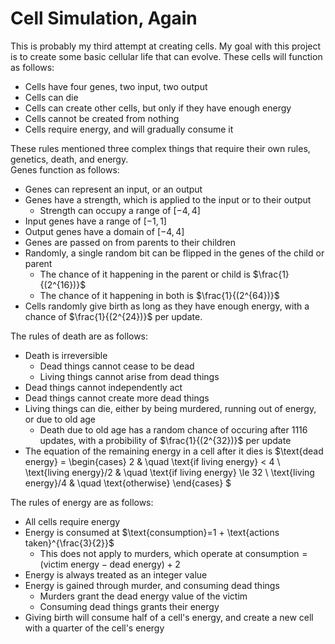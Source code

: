 # Cell Simulation, Again

This is probably my third attempt at creating cells.
My goal with this project is to create some basic cellular life that can evolve.
These cells will function as follows:
- Cells have four genes, two input, two output
- Cells can die
- Cells can create other cells, but only if they have enough energy
- Cells cannot be created from nothing
- Cells require energy, and will gradually consume it

These rules mentioned three complex things that require their own rules, genetics, death, and energy. \
Genes function as follows:
- Genes can represent an input, or an output
- Genes have a strength, which is applied to the input or to their output
  - Strength can occupy a range of $[-4, 4]$
- Input genes have a range of $[-1, 1]$
- Output genes have a domain of $[-4, 4]$
- Genes are passed on from parents to their children
- Randomly, a single random bit can be flipped in the genes of the child or parent
  - The chance of it happening in the parent or child is $\frac{1}{(2^{16})}$
  - The chance of it happening in both is $\frac{1}{(2^{64})}$
- Cells randomly give birth as long as they have enough energy, with a chance of $\frac{1}{(2^{24})}$ per update.

The rules of death are as follows:
- Death is irreversible
  - Dead things cannot cease to be dead
  - Living things cannot arise from dead things
- Dead things cannot independently act
- Dead things cannot create more dead things
- Living things can die, either by being murdered, running out of energy, or due to old age
  - Death due to old age has a random chance of occuring after 1116 updates, with a probibility of $\frac{1}{(2^{32})}$ per update
- The equation of the remaining energy in a cell after it dies is $\text{dead energy} = \begin{cases} 2 & \quad \text{if living energy} < 4 \\ \text{living energy}/2 & \quad \text{if living energy} \le 32 \\  \text{living energy}/4 & \quad \text{otherwise} \end{cases} $

The rules of energy are as follows:
- All cells require energy
- Energy is consumed at $\text{consumption}=1 + \text{actions taken}^{\frac{3}{2}}$
  - This does not apply to murders, which operate at $\text{consumption} = (\text{victim energy} - \text{dead energy}) + 2$
- Energy is always treated as an integer value
- Energy is gained through murder, and consuming dead things
  - Murders grant the $\text{dead energy}$ value of the victim
  - Consuming dead things grants their energy
- Giving birth will consume half of a cell's energy, and create a new cell with a quarter of the cell's energy
